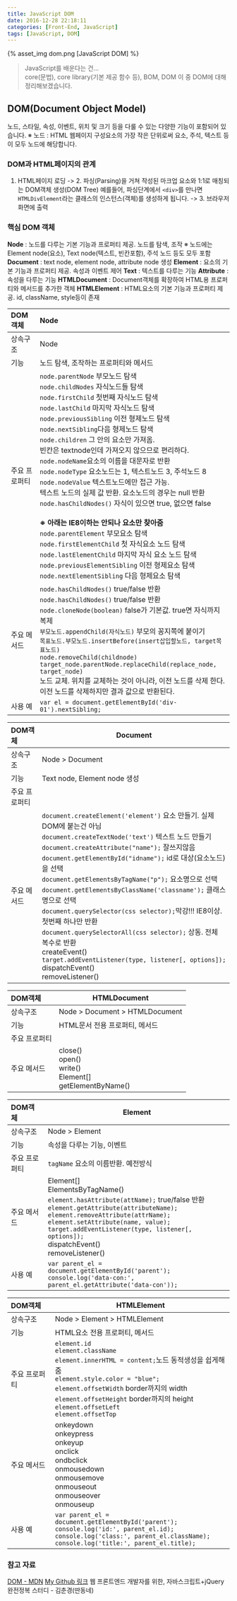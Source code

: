 ```yaml
---
title: JavaScript DOM
date: 2016-12-28 22:18:11
categories: [Front-End, JavaScript]
tags: [JavaScript, DOM]
---
```


{% asset_img dom.png [JavaScript DOM] %}

> JavaScript를 배운다는 건...  
core(문법), core library(기본 제공 함수 등), BOM, DOM 
이 중 DOM에 대해 정리해보겠습니다. 

## DOM(Document Object Model)
노드, 스타일, 속성, 이벤트, 위치 및 크기 등을 다룰 수 있는 다양한 기능이 포함되어 있습니다. 
※ 노드 : HTML 웹페이지 구성요소의 가장 작은 단위로써 요소, 주석, 텍스트 등이 모두 노드에 해당합니다. 

### DOM과 HTML페이지의 관계
1. HTML페이지 로딩 
-> 2. 파싱(Parsing)을 거쳐 작성된 마크업 요소와 1:1로 매칭되는 DOM객체 생성(DOM Tree) 
예를들어, 파싱단계에서 `<div>`를 만나면 `HTMLDivElement`라는 클래스의 인스턴스(객체)를 생성하게 됩니다.
-> 3. 브라우저 화면에 출력 


### 핵심 DOM 객체 

**Node** : 노드를 다루는 기본 기능과 프로퍼티 제공. 노드를 탐색, 조작
※ 노드에는 Element node(요소), Text node(텍스트, 빈칸포함), 주석 노드 등도 모두 포함
**Document** : text node, element node, attribute node 생성
**Element** : 요소의 기본 기능과 프로퍼티 제공. 속성과 이벤트 제어 
**Text** : 텍스트를 다루는 기능
**Attribute** : 속성을 다루는 기능
**HTMLDocument** : Document객체를 확장하여 HTML용 프로퍼티와 메서드를 추가한 객체
**HTMLElement** : HTML요소의 기본 기능과 프로퍼티 제공. id, className, style등이 존재


| DOM객체 | Node | 
| :----- | :----- |
|상속구조|Node|
| 기능 | 노드 탐색, 조작하는 프로퍼티와 메서드|  
|주요 프로퍼티| `node.parentNode` 부모노드 탐색<br>`node.childNodes` 자식노드들 탐색<br>`node.firstChild` 첫번째 자식노드 탐색<br>`node.lastChild` 마지막 자식노드 탐색<br>`node.previousSibling` 이전 형제노드 탐색<br>`node.nextSibling`다음 형제노드 탐색<br>`node.children` 그 안의 요소만 가져옴. <br>빈칸은 textnode인데 가져오지 않으므로 편리하다. <br>`node.nodeName`요소의 이름을 대문자로 반환<br>`node.nodeType` 요소노드는 1, 텍스트노드 3, 주석노드 8<br>`node.nodeValue` 텍스트노드에만 접근 가능.<br> 텍스트 노드의 실제 값 반환. 요소노드의 경우는 null 반환<br>`node.hasChildNodes()` 자식이 있으면 true, 없으면 false<br><br>**※ 아래는 IE8이하는 안되나 요소만 찾아줌** <br> `node.parentElement` 부모요소 탐색 <br>`node.firstElementChild` 첫 자식요소 노드 탐색<br> `node.lastElementChild` 마지막 자식 요소 노드 탐색<br> `node.previousElementSibling` 이전 형제요소 탐색<br> `node.nextElementSibling` 다음 형제요소 탐색 |
|주요 메서드|`node.hasChildNodes()` true/false 반환<br>`node.hasChildNodes()` true/false 반환<br>`node.cloneNode(boolean)` false가 기본값. true면 자식까지 복제<br>`부모노드.appendChild(자식노드)` 부모의 꽁지쪽에 붙이기<br>`목표노드.부모노드.insertBefore(insert삽입할노드, target목표노드)` <br>`node.removeChild(childnode)`<br>`target_node.parentNode.replaceChild(replace_node, target_node)` <br>노드 교체. 위치를 교체하는 것이 아니라, 이전 노드를 삭제 한다.<br>이전 노드를 삭제하지만 결과 값으로 반환된다.|
|사용 예|`var el = document.getElementById('div-01').nextSibling;`

| DOM객체 | Document |
| :----- | ----- |
|상속구조|Node > Document||
| 기능 | Text node, Element node 생성 | 
|주요 프로퍼티| |
|주요 메서드| `document.createElement('element')` 요소 만들기. 실제 DOM에 붙는건 아님<br> `document.createTextNode('text')` 텍스트 노드 만들기 <br> `document.createAttribute("name");` 잘쓰지않음<br>`document.getElementById("idname");` id로 대상(요소노드)을 선택 <br>`document.getElementsByTagName("p");` 요소명으로 선택<br>`document.getElementsByClassName('classname');` 클래스명으로 선택<br>`document.querySelector(css selector);`막강!!! IE8이상. 첫번째 하나만 반환<br>`document.querySelectorAll(css selector);` 상동. 전체 복수로 반환<br>createEvent()<br>`target.addEventListener(type, listener[, options]);`<br>dispatchEvent()<br>removeListener()|


| DOM객체 | HTMLDocument | 
| :----- | ----- | 
|상속구조|Node > Document > HTMLDocument|
|기능|HTML문서 전용 프로퍼티, 메서드|
|주요 프로퍼티| |
|주요 메서드|close()<br>open()<br>write()<br>Element[]<br>getElementByName()|


| DOM객체 | Element |
| :----- | ----- | 
|상속구조|Node > Element|
|기능|속성을 다루는 기능, 이벤트 |
|주요 프로퍼티|`tagName` 요소의 이름반환. 예전방식|
|주요 메서드| Element[]<br>ElementsByTagName()<br>`element.hasAttribute(attName);` true/false 반환<br>`element.getAttribute(attributeName);`<br>`element.removeAttribute(attrName);`<br>`element.setAttribute(name, value);`<br>`target.addEventListener(type, listener[, options]);`<br>dispatchEvent()<br>removeListener()|
|사용 예|`var parent_el = document.getElementById('parent');` <br>`console.log('data-con:', parent_el.getAttribute('data-con'));`|


| DOM객체 | HTMLElement |
| :----- | ----- |
|상속구조|Node > Element > HTMLElement|
|기능| HTML요소 전용 프로퍼티, 메서드|
|주요 프로퍼티| `element.id`<br>`element.className`<br>`element.innerHTML = content;`노드 동적생성을 쉽게해줌<br>`element.style.color = "blue";`<br>`element.offsetWidth` border까지의 width<br>`element.offsetHeight` border까지의 height<br>`element.offsetLeft`<br>`element.offsetTop`|
|주요 메서드|onkeydown<br>onkeypress<br>onkeyup<br>onclick<br>ondbclick<br>onmousedown<br>onmousemove<br>onmouseout<br>onmouseover<br>onmouseup|
|사용 예| `var parent_el = document.getElementById('parent');`<br>`console.log('id:', parent_el.id);`<br>`console.log('class:', parent_el.className);`<br>`console.log('title:', parent_el.title);`|


### 참고 자료
[DOM - MDN](https://developer.mozilla.org/en-US/docs/Web/API/Document)
[My Github 링크](https://github.com/sharryhong/FDS/tree/master/day29-javascript)
웹 프론트엔드 개발자를 위한, 자바스크립트+jQuery 완전정복 스터디 - 김춘경(딴동네) 
